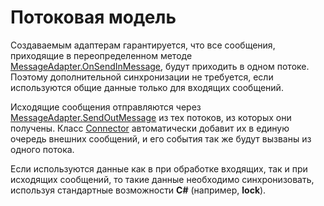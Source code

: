 # Потоковая модель

Создаваемым адаптерам гарантируется, что все сообщения, приходящие в переопределенном методе [MessageAdapter.OnSendInMessage](xref:StockSharp.Messages.MessageAdapter.OnSendInMessage(StockSharp.Messages.Message)), будут приходить в одном потоке. Поэтому дополнительной синхронизации не требуется, если используются общие данные только для входящих сообщений.

Исходящие сообщения отправляются через [MessageAdapter.SendOutMessage](xref:StockSharp.Messages.MessageAdapter.SendOutMessage(StockSharp.Messages.Message)) из тех потоков, из которых они получены. Класс [Connector](xref:StockSharp.Algo.Connector) автоматически добавит их в единую очередь внешних сообщений, и его события так же будут вызваны из одного потока.

Если используются данные как в при обработке входящих, так и при исходящих сообщений, то такие данные необходимо синхронизовать, используя стандартные возможности **C\#** (например, **lock**).
